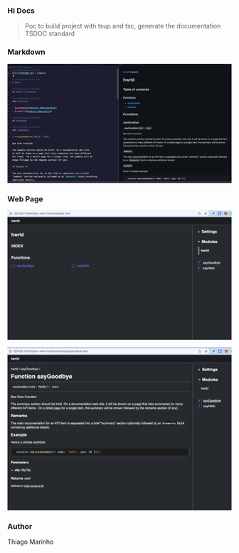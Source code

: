 ### Hi Docs

> Poc to build project with tsup and tsc, generate the documentation TSDOC standard

### Markdown
![](./screenshots/1.png)

### Web Page
![](./screenshots/3.png)

![](./screenshots/2.png)



### Author
Thiago Marinho